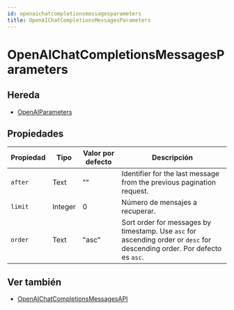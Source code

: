 ```yaml
---
id: openaichatcompletionsmessagesparameters
title: OpenAIChatCompletionsMessagesParameters
---
```


# OpenAIChatCompletionsMessagesParameters

## Hereda

- [OpenAIParameters](OpenAIParameters.md)

## Propiedades

| Propiedad | Tipo    | Valor por defecto | Descripción                                                                                                                                                               |
| --------- | ------- | ----------------- | ------------------------------------------------------------------------------------------------------------------------------------------------------------------------- |
| `after`   | Text    | ""                | Identifier for the last message from the previous pagination request.                                                                                     |
| `limit`   | Integer | 0                 | Número de mensajes a recuperar.                                                                                                                           |
| `order`   | Text    | "asc"             | Sort order for messages by timestamp. Use `asc` for ascending order or `desc` for descending order. Por defecto es `asc`. |

## Ver también

- [OpenAIChatCompletionsMessagesAPI](OpenAIChatCompletionsMessagesAPI.md)
